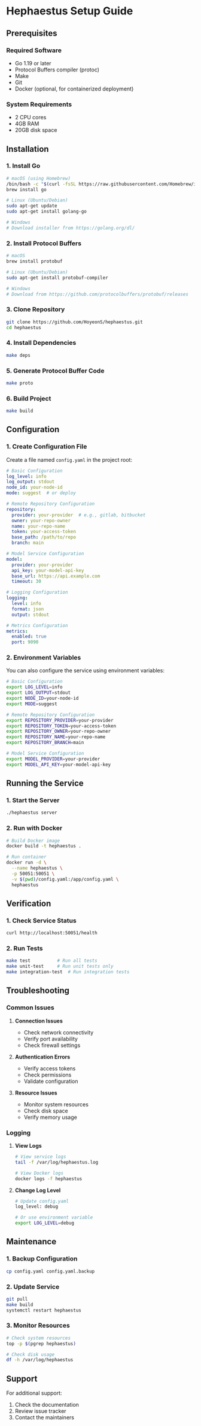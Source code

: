 # Hephaestus Setup Guide

## Prerequisites

### Required Software
- Go 1.19 or later
- Protocol Buffers compiler (protoc)
- Make
- Git
- Docker (optional, for containerized deployment)

### System Requirements
- 2 CPU cores
- 4GB RAM
- 20GB disk space

## Installation

### 1. Install Go
```bash
# macOS (using Homebrew)
/bin/bash -c "$(curl -fsSL https://raw.githubusercontent.com/Homebrew/install/HEAD/install.sh)"
brew install go

# Linux (Ubuntu/Debian)
sudo apt-get update
sudo apt-get install golang-go

# Windows
# Download installer from https://golang.org/dl/
```

### 2. Install Protocol Buffers
```bash
# macOS
brew install protobuf

# Linux (Ubuntu/Debian)
sudo apt-get install protobuf-compiler

# Windows
# Download from https://github.com/protocolbuffers/protobuf/releases
```

### 3. Clone Repository
```bash
git clone https://github.com/HoyeonS/hephaestus.git
cd hephaestus
```

### 4. Install Dependencies
```bash
make deps
```

### 5. Generate Protocol Buffer Code
```bash
make proto
```

### 6. Build Project
```bash
make build
```

## Configuration

### 1. Create Configuration File
Create a file named `config.yaml` in the project root:

```yaml
# Basic Configuration
log_level: info
log_output: stdout
node_id: your-node-id
mode: suggest  # or deploy

# Remote Repository Configuration
repository:
  provider: your-provider  # e.g., gitlab, bitbucket
  owner: your-repo-owner
  name: your-repo-name
  token: your-access-token
  base_path: /path/to/repo
  branch: main

# Model Service Configuration
model:
  provider: your-provider
  api_key: your-model-api-key
  base_url: https://api.example.com
  timeout: 30

# Logging Configuration
logging:
  level: info
  format: json
  output: stdout

# Metrics Configuration
metrics:
  enabled: true
  port: 9090
```

### 2. Environment Variables
You can also configure the service using environment variables:

```bash
# Basic Configuration
export LOG_LEVEL=info
export LOG_OUTPUT=stdout
export NODE_ID=your-node-id
export MODE=suggest

# Remote Repository Configuration
export REPOSITORY_PROVIDER=your-provider
export REPOSITORY_TOKEN=your-access-token
export REPOSITORY_OWNER=your-repo-owner
export REPOSITORY_NAME=your-repo-name
export REPOSITORY_BRANCH=main

# Model Service Configuration
export MODEL_PROVIDER=your-provider
export MODEL_API_KEY=your-model-api-key
```

## Running the Service

### 1. Start the Server
```bash
./hephaestus server
```

### 2. Run with Docker
```bash
# Build Docker image
docker build -t hephaestus .

# Run container
docker run -d \
  --name hephaestus \
  -p 50051:50051 \
  -v $(pwd)/config.yaml:/app/config.yaml \
  hephaestus
```

## Verification

### 1. Check Service Status
```bash
curl http://localhost:50051/health
```

### 2. Run Tests
```bash
make test          # Run all tests
make unit-test     # Run unit tests only
make integration-test  # Run integration tests
```

## Troubleshooting

### Common Issues

1. **Connection Issues**
   - Check network connectivity
   - Verify port availability
   - Check firewall settings

2. **Authentication Errors**
   - Verify access tokens
   - Check permissions
   - Validate configuration

3. **Resource Issues**
   - Monitor system resources
   - Check disk space
   - Verify memory usage

### Logging

1. **View Logs**
   ```bash
   # View service logs
   tail -f /var/log/hephaestus.log

   # View Docker logs
   docker logs -f hephaestus
   ```

2. **Change Log Level**
   ```bash
   # Update config.yaml
   log_level: debug

   # Or use environment variable
   export LOG_LEVEL=debug
   ```

## Maintenance

### 1. Backup Configuration
```bash
cp config.yaml config.yaml.backup
```

### 2. Update Service
```bash
git pull
make build
systemctl restart hephaestus
```

### 3. Monitor Resources
```bash
# Check system resources
top -p $(pgrep hephaestus)

# Check disk usage
df -h /var/log/hephaestus
```

## Support

For additional support:
1. Check the documentation
2. Review issue tracker
3. Contact the maintainers 